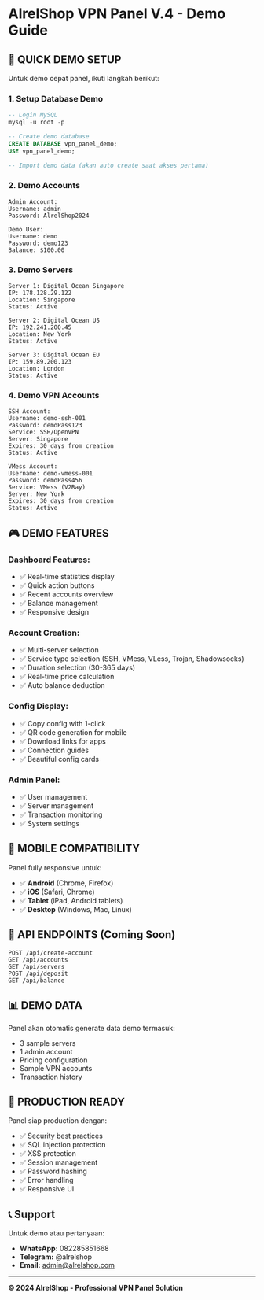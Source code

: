 # AlrelShop VPN Panel V.4 - Demo Guide

## 🎯 **QUICK DEMO SETUP**

Untuk demo cepat panel, ikuti langkah berikut:

### 1. **Setup Database Demo**
```sql
-- Login MySQL
mysql -u root -p

-- Create demo database
CREATE DATABASE vpn_panel_demo;
USE vpn_panel_demo;

-- Import demo data (akan auto create saat akses pertama)
```

### 2. **Demo Accounts**
```
Admin Account:
Username: admin
Password: AlrelShop2024

Demo User:
Username: demo
Password: demo123
Balance: $100.00
```

### 3. **Demo Servers**
```
Server 1: Digital Ocean Singapore
IP: 178.128.29.122
Location: Singapore
Status: Active

Server 2: Digital Ocean US
IP: 192.241.200.45  
Location: New York
Status: Active

Server 3: Digital Ocean EU
IP: 159.89.200.123
Location: London
Status: Active
```

### 4. **Demo VPN Accounts**
```
SSH Account:
Username: demo-ssh-001
Password: demoPass123
Service: SSH/OpenVPN
Server: Singapore
Expires: 30 days from creation
Status: Active

VMess Account:  
Username: demo-vmess-001
Password: demoPass456
Service: VMess (V2Ray)
Server: New York
Expires: 30 days from creation
Status: Active
```

## 🎮 **DEMO FEATURES**

### **Dashboard Features:**
- ✅ Real-time statistics display
- ✅ Quick action buttons  
- ✅ Recent accounts overview
- ✅ Balance management
- ✅ Responsive design

### **Account Creation:**
- ✅ Multi-server selection
- ✅ Service type selection (SSH, VMess, VLess, Trojan, Shadowsocks)
- ✅ Duration selection (30-365 days)
- ✅ Real-time price calculation
- ✅ Auto balance deduction

### **Config Display:**
- ✅ Copy config with 1-click
- ✅ QR code generation for mobile
- ✅ Download links for apps
- ✅ Connection guides
- ✅ Beautiful config cards

### **Admin Panel:**
- ✅ User management
- ✅ Server management  
- ✅ Transaction monitoring
- ✅ System settings

## 📱 **MOBILE COMPATIBILITY**

Panel fully responsive untuk:
- ✅ **Android** (Chrome, Firefox)
- ✅ **iOS** (Safari, Chrome)  
- ✅ **Tablet** (iPad, Android tablets)
- ✅ **Desktop** (Windows, Mac, Linux)

## 🔗 **API ENDPOINTS** (Coming Soon)

```
POST /api/create-account
GET /api/accounts
GET /api/servers
POST /api/deposit
GET /api/balance
```

## 📊 **DEMO DATA**

Panel akan otomatis generate data demo termasuk:
- 3 sample servers
- 1 admin account
- Pricing configuration
- Sample VPN accounts
- Transaction history

## 🚀 **PRODUCTION READY**

Panel siap production dengan:
- ✅ Security best practices
- ✅ SQL injection protection
- ✅ XSS protection
- ✅ Session management
- ✅ Password hashing
- ✅ Error handling
- ✅ Responsive UI

## 📞 **Support**

Untuk demo atau pertanyaan:
- **WhatsApp:** 082285851668
- **Telegram:** @alrelshop
- **Email:** admin@alrelshop.com

---

**© 2024 AlrelShop - Professional VPN Panel Solution**